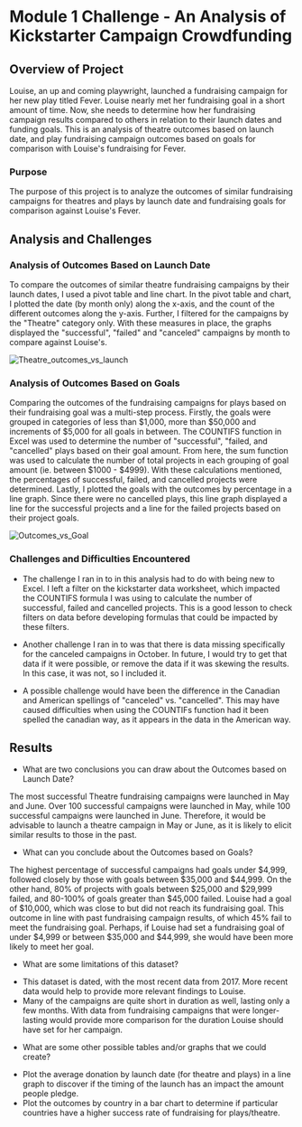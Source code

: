 # Module 1 Challenge - An Analysis of Kickstarter Campaign Crowdfunding 

## Overview of Project

Louise, an up and coming playwright, launched a fundraising campaign for her new play titled Fever. Louise nearly met her fundraising goal in a short amount of time. Now, she needs to determine how her fundraising campaign results compared to others in relation to their launch dates and funding goals. This is an analysis of theatre outcomes based on launch date, and play fundraising campaign outcomes based on goals for comparison with Louise's fundraising for Fever.

### Purpose

The purpose of this project is to analyze the outcomes of similar fundraising campaigns for theatres and plays by launch date and fundraising goals for comparison against Louise's Fever. 

## Analysis and Challenges

### Analysis of Outcomes Based on Launch Date

To compare the outcomes of similar theatre fundraising campaigns by their launch dates, I used a pivot table and line chart. In the pivot table and chart, I plotted the date (by month only) along the x-axis, and the count of the different outcomes along the y-axis. Further, I filtered for the campaigns by the "Theatre" category only. With these measures in place, the graphs displayed the "successful", "failed" and "canceled" campaigns by month to compare against Louise's. 


![Theatre_outcomes_vs_launch](https://user-images.githubusercontent.com/69849998/109581977-48026b80-7acb-11eb-8953-20d956766dca.png)


### Analysis of Outcomes Based on Goals

Comparing the outcomes of the fundraising campaigns for plays based on their fundraising goal was a multi-step process. Firstly, the goals were grouped in categories of less than $1,000, more than $50,000 and increments of $5,000 for all goals in between. The COUNTIFS function in Excel was used to determine the number of "successful", "failed, and "cancelled" plays based on their goal amount. From here, the sum function was used to calculate the number of total projects in each grouping of goal amount (ie. between $1000 - $4999). With these calculations mentioned, the percentages of successful, failed, and cancelled projects were determined. Lastly, I plotted the goals with the outcomes by percentage in a line graph. Since there were no cancelled plays, this line graph displayed a line for the successful projects and a line for the failed projects based on their project goals.


![Outcomes_vs_Goal](https://user-images.githubusercontent.com/69849998/109582071-7a13cd80-7acb-11eb-8aa1-9e0943d8b4e9.png)


### Challenges and Difficulties Encountered 

* The challenge I ran in to in this analysis had to do with being new to Excel. I left a filter on the kickstarter data worksheet, which impacted the COUNTIFS formula I was using to calculate the number of successful, failed and cancelled projects. This is a good lesson to check filters on data before developing formulas that could be impacted by these filters. 

* Another challenge I ran in to was that there is data missing specifically for the canceled campaigns in October. In future, I would try to get that data if it were possible, or remove the data if it was skewing the results. In this case, it was not, so I included it. 

* A possible challenge would have been the difference in the Canadian and American spellings of "canceled" vs. "cancelled". This may have caused difficulties when using the COUNTIFs function had it been spelled the canadian way, as it appears in the data in the American way. 

## Results

- What are two conclusions you can draw about the Outcomes based on Launch Date?

The most successful Theatre fundraising campaigns were launched in May and June. Over 100 successful campaigns were launched in May, while 100 successful campaigns were launched in June. Therefore, it would be advisable to launch a theatre campaign in May or June, as it is likely to elicit similar results to those in the past.

- What can you conclude about the Outcomes based on Goals?

The highest percentage of successful campaigns had goals under $4,999, followed closely by those with goals between $35,000 and $44,999. On the other hand, 80% of projects with goals between $25,000 and $29,999 failed, and 80-100% of goals greater than $45,000 failed. Louise had a goal of $10,000, which was close to but did not reach its fundraising goal. This outcome in line with past fundraising campaign results, of which 45% fail to meet the fundraising goal. Perhaps, if Louise had set a fundraising goal of under $4,999 or between $35,000 and $44,999, she would have been more likely to meet her goal.  

- What are some limitations of this dataset?

* This dataset is dated, with the most recent data from 2017. More recent data would help to provide more relevant findings to Louise.
* Many of the campaigns are quite short in duration as well, lasting only a few months. With data from fundraising campaigns that were longer-lasting would provide more comparison for the duration Louise should have set for her campaign.  

- What are some other possible tables and/or graphs that we could create?

* Plot the average donation by launch date (for theatre and plays) in a line graph to discover if the timing of the launch has an impact the amount people pledge. 
* Plot  the outcomes by country in a bar chart to determine if particular countries have a higher success rate of fundraising for plays/theatre. 
